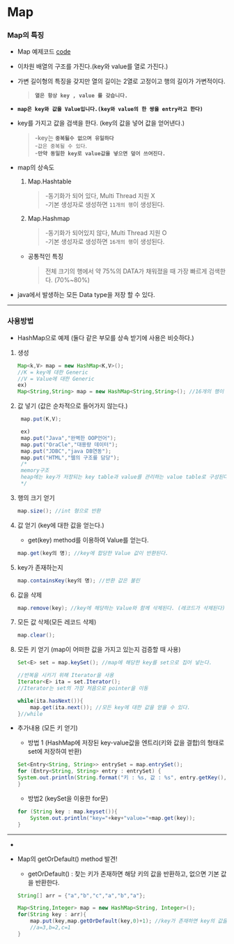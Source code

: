 Map
===

### Map의 특징

* Map 예제코드 [code](https://github.com/LeeWoooo/SIST_Class/blob/master/Java/Day(20.11.17)/Map/UseMap.java)

* 이차원 배열의 구조를 가진다.(key와 value를 열로 가진다.)

* 가변 길이형의 특징을 갖지만 열의 길이는 2열로 고정이고 행의 길이가 가변적이다.
    > **`열은 항상 key , value 를 갖습니다.`**

* **`map은 key와 값을 Value입니다.(key와 value의 한 쌍을 entry라고 한다)`**

* key를 가지고 값을 검색을 한다. (key의 값을 넣어 값을 얻어낸다.)
    > -key는 **`중복될수 없으며 유일하다`** <br>
    -`값은 중복될 수 있다`.<br>
    -**`만약 동일한 key로 value값을 넣으면 덮어 쓰여진다.`**

* map의 상속도
    1. Map.Hashtable
        >-동기화가 되어 있다, Multi Thread 지원 X <br>
        -기본 생성자로 생성하면 `11개의 행`이 생성된다.
    2. Map.Hashmap
        >-동기화가 되어있지 않다, Multi Thread 지원 O <br>
        -기본 생성자로 생성하면 `16개의 행`이 생성된다.

    * 공통적인 특징
        >전체 크기의 행에서 약 75%의 DATA가 채워졌을 때 가장 빠르게 검색한다. (70%~80%)

* java에서 발생하는 모든 Data type을 저장 할 수 있다.

---

### 사용방법

* HashMap으로 예제 (둘다 같은 부모를 상속 받기에 사용은 비슷하다.)

1. 생성
    ```java
    Map<k,V> map = new HashMap<K,V>();
    //K = key에 대한 Generic
    //V = Value에 대한 Generic
    ex)
    Map<String,String> map = new HashMap<String,String>(); //16개의 행이 생성
    ```
2. 값 넣기 (값은 순차적으로 들어가지 않는다.)
    ```java
     map.put(K,V);

     ex)
     map.put("Java","완벽한 OOP언어");
     map.put("OraCle","대용량 데이터");
     map.put("JDBC","java DB연동");
     map.put("HTML","웹의 구조를 담당");
     /*
     memory구조
     heap에는 key가 저장되는 key table과 value를 관리하는 value table로 구성된다.
     */
     ```

3. 행의 크기 얻기
    ```java
    map.size(); //int 형으로 반환
    ```
4. 값 얻기 (key에 대한 값을 얻는다.)
    * get(key) method를 이용하여 Value를 얻는다.
    ```java
    map.get(key의 명); //key에 합당한 Value 값이 반환된다.
    ```
5. key가 존재하는지 
    ```java
    map.containsKey(key의 명); //반환 값은 불린
    ```
6. 값을 삭제
    ```java
    map.remove(key); //key에 해당하는 Value와 함께 삭제된다. (레코드가 삭제된다)
    ```
7. 모든 값 삭제(모든 레코드 삭제)
    ```java
    map.clear();
    ```
8. 모든 키 얻기 (map이 어떠한 값을 가지고 있는지 검증할 때 사용)
    ```java
    Set<E> set = map.keySet(); //map에 해당한 key를 set으로 집어 넣는다.
    
    //반복을 시키기 위해 Iterator을 사용
    Iterator<E> ita = set.Iterator(); 
    //Iterator는 set의 가장 처음으로 pointer을 이동

    while(ita.hasNext()){
        map.get(ita.next()); //모든 key에 대한 값을 얻을 수 있다.
    }//while
    ```
* 추가내용 (모든 키 얻기)

    * 방법 1 (HashMap에 저장된 key-value값을 엔트리(키와 값을 결합)의 형태로 set에 저장하여 반환)
    ```java
    Set<Entry<String, String>> entrySet = map.entrySet();
    for (Entry<String, String> entry : entrySet) {
    System.out.println(String.format("키 : %s, 값 : %s", entry.getKey(), entry.getValue()));
    }
    ```

    * 방법2 (keySet을 이용한 for문)
    ```java
    for (String key : map.keyset()){
        System.out.println("key="+key+"value="+map.get(key));
    }
    ```
---
* 

* Map의 getOrDefault() method 발견!

    * getOrDefault() : 찾는 키가 존재하면 해당 키의 값을 반환하고, 없으면 기본 값을 반환한다.

    ```java
    String[] arr = {"a","b","c","a","b","a"};

    Map<String,Integer> map = new HashMap<String, Integer>();
    for(String key : arr){
        map.put(key,map.getOrDefault(key,0)+1); //key가 존재하면 key의 값을 반환 없으면 0을 반환
        //a=3,b=2,c=1
    }
    ```
